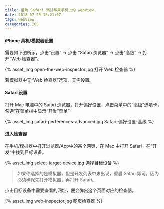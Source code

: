 ```yaml
---
title: 借助 Safari 调试苹果手机上的 webView
date: 2018-07-25 15:21:07
tags: webView
categories: iOS
---
```


#### iPhone 真机/模拟器设置

需要如下图所示，点击“设置” → 点击 “Safari 浏览器” → 点击“高级” → 打开“Web 检查器”。

<!--more-->

{% asset_img open-the-web-inspector.jpg 打开 Web 检查器 %}

若模拟器中无“Web 检查器”选项，无需设置。

#### Safari 设置

打开 Mac 电脑中的 Safari 浏览器，打开偏好设置，点击菜单中的“高级”选项卡，勾选“在菜单栏中显示“开发”菜单”

{% asset_img safari-perferences-advanced.jpg Safari-偏好设置-高级 %}

#### 进入检查器

在手机/模拟器中打开浏览器/App中的某个网页，在 Mac 中打开 Safari，在“开发”中找到目标设备。

{% asset_img select-target-device.jpg 选择目标设备 %}

> 如果你选择的是模拟器，但是开发列表中未出现，重启 Safari 即可。因为必须确保先打开模拟器，再打开 Safari。


点击目标设备中需要查看的网址，便会弹出这个页面对应的检查器。

{% asset_img web-inspector.jpg 网页检查器 %}